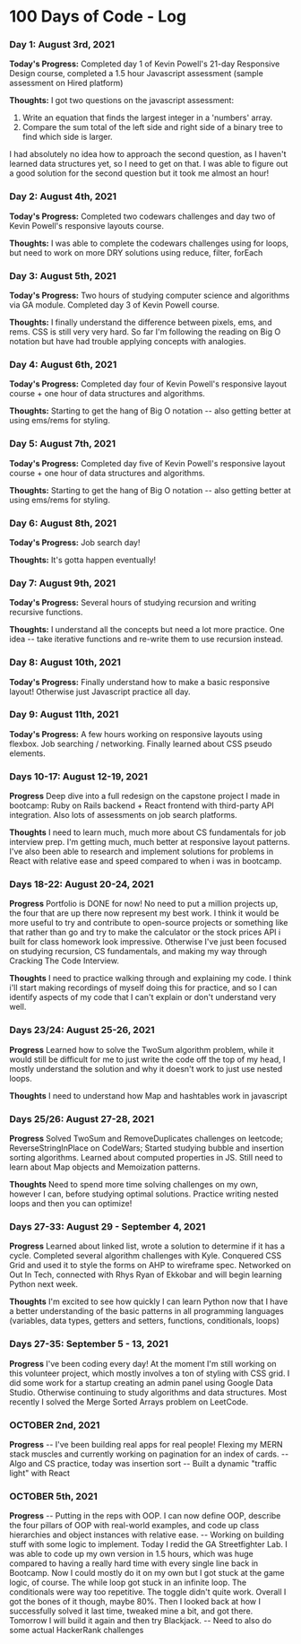 # 100 Days of Code - Log

### Day 1: August 3rd, 2021

**Today's Progress:** Completed day 1 of Kevin Powell's 21-day Responsive Design course, completed a 1.5 hour Javascript assessment (sample assessment on Hired platform)

**Thoughts:** I got two questions on the javascript assessment:

1. Write an equation that finds the largest integer in a 'numbers' array.
2. Compare the sum total of the left side and right side of a binary tree to find which side is larger.

I had absolutely no idea how to approach the second question, as I haven't learned data structures yet, so I need to get on that. I was able to figure out a good solution for the second question but it took me almost an hour!

### Day 2: August 4th, 2021

**Today's Progress:** Completed two codewars challenges and day two of Kevin Powell's responsive layouts course.

**Thoughts:** I was able to complete the codewars challenges using for loops, but need to work on more DRY solutions using reduce, filter, forEach

### Day 3: August 5th, 2021

**Today's Progress:** Two hours of studying computer science and algorithms via GA module. Completed day 3 of Kevin Powell course.

**Thoughts:** I finally understand the difference between pixels, ems, and rems. CSS is still very very hard. So far I'm following the reading on Big O notation but have had trouble applying concepts with analogies.

### Day 4: August 6th, 2021

**Today's Progress:** Completed day four of Kevin Powell's responsive layout course + one hour of data structures and algorithms.

**Thoughts:** Starting to get the hang of Big O notation -- also getting better at using ems/rems for styling.

### Day 5: August 7th, 2021

**Today's Progress:** Completed day five of Kevin Powell's responsive layout course + one hour of data structures and algorithms.

**Thoughts:** Starting to get the hang of Big O notation -- also getting better at using ems/rems for styling.

### Day 6: August 8th, 2021

**Today's Progress:** Job search day!

**Thoughts:** It's gotta happen eventually!

### Day 7: August 9th, 2021

**Today's Progress:** Several hours of studying recursion and writing recursive functions.

**Thoughts:** I understand all the concepts but need a lot more practice. One idea -- take iterative functions and re-write them to use recursion instead.

### Day 8: August 10th, 2021

**Today's Progress:** Finally understand how to make a basic responsive layout! Otherwise just Javascript practice all day.

### Day 9: August 11th, 2021

**Today's Progress:** A few hours working on responsive layouts using flexbox. Job searching / networking. Finally learned about CSS pseudo elements.

### Days 10-17: August 12-19, 2021

**Progress** Deep dive into a full redesign on the capstone project I made in bootcamp: Ruby on Rails backend + React frontend with third-party API integration. Also lots of assessments on job search platforms.

**Thoughts** I need to learn much, much more about CS fundamentals for job interview prep. I'm getting much, much better at responsive layout patterns. I've also been able to research and implement solutions for problems in React with relative ease and speed compared to when i was in bootcamp.

### Days 18-22: August 20-24, 2021

**Progress** Portfolio is DONE for now! No need to put a million projects up, the four that are up there now represent my best work. I think it would be more useful to try and contribute to open-source projects or something like that rather than go and try to make the calculator or the stock prices API i built for class homework look impressive. Otherwise I've just been focused on studying recursion, CS fundamentals, and making my way through Cracking The Code Interview.

**Thoughts** I need to practice walking through and explaining my code. I think i'll start making recordings of myself doing this for practice, and so I can identify aspects of my code that I can't explain or don't understand very well.

### Days 23/24: August 25-26, 2021

**Progress** Learned how to solve the TwoSum algorithm problem, while it would still be difficult for me to just write the code off the top of my head, I mostly understand the solution and why it doesn't work to just use nested loops.

**Thoughts** I need to understand how Map and hashtables work in javascript

### Days 25/26: August 27-28, 2021

**Progress** Solved TwoSum and RemoveDuplicates challenges on leetcode; ReverseStringInPlace on CodeWars; Started studying bubble and insertion sorting algorithms. Learned about computed properties in JS. Still need to learn about Map objects and Memoization patterns.

**Thoughts** Need to spend more time solving challenges on my own, however I can, before studying optimal solutions. Practice writing nested loops and then you can optimize!

### Days 27-33: August 29 - September 4, 2021

**Progress** Learned about linked list, wrote a solution to determine if it has a cycle. Completed several algorithm challenges with Kyle. Conquered CSS Grid and used it to style the forms on AHP to wireframe spec. Networked on Out In Tech, connected with Rhys Ryan of Ekkobar and will begin learning Python next week.

**Thoughts** I'm excited to see how quickly I can learn Python now that I have a better understanding of the basic patterns in all programming languages (variables, data types, getters and setters, functions, conditionals, loops)

### Days 27-35: September 5 - 13, 2021

**Progress** I've been coding every day! At the moment I'm still working on this volunteer project, which mostly involves a ton of styling with CSS grid. I did some work for a startup creating an admin panel using Google Data Studio. Otherwise continuing to study algorithms and data structures. Most recently I solved the Merge Sorted Arrays problem on LeetCode.

### OCTOBER 2nd, 2021

**Progress**
-- I've been building real apps for real people! Flexing my MERN stack muscles and currently working on pagination for an index of cards.
-- Algo and CS practice, today was insertion sort
-- Built a dynamic "traffic light" with React


### OCTOBER 5th, 2021

**Progress**
-- Putting in the reps with OOP. I can now define OOP, describe the four pillars of OOP with real-world examples, and code up class hierarchies and object instances with relative ease.
-- Working on building stuff with some logic to implement. Today I redid the GA Streetfighter Lab. I was able to code up my own version in 1.5 hours, which was huge compared to having a really hard time with every single line back in Bootcamp. Now I could mostly do it on my own but I got stuck at the game logic, of course. The while loop got stuck in an infinite loop. The conditionals were way too repetitive. The toggle didn't quite work. Overall I got the bones of it though, maybe 80%. Then I looked back at how I successfully solved it last time, tweaked mine a bit, and got there. Tomorrow I will build it again and then try Blackjack.
-- Need to also do some actual HackerRank challenges
